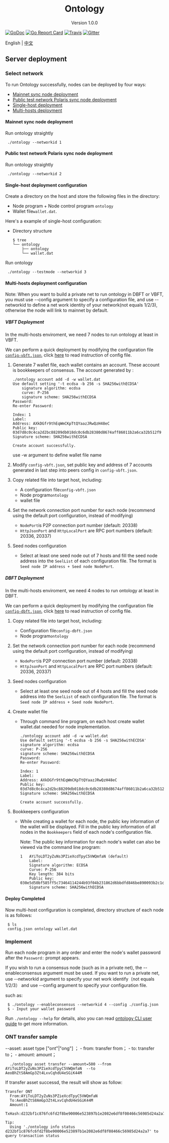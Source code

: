 
<h1 align="center">Ontology </h1>
<p align="center" class="version">Version 1.0.0 </p>

[![GoDoc](https://godoc.org/github.com/ontio/ontology?status.svg)](https://godoc.org/github.com/ontio/ontology)
[![Go Report Card](https://goreportcard.com/badge/github.com/ontio/ontology)](https://goreportcard.com/report/github.com/ontio/ontology)
[![Travis](https://travis-ci.org/ontio/ontology.svg?branch=master)](https://travis-ci.org/ontio/ontology)
[![Gitter](https://badges.gitter.im/Join%20Chat.svg)](https://gitter.im/ontio/ontology?utm_source=badge&utm_medium=badge&utm_campaign=pr-badge)

English | [中文](testnet_CN.md) 

## Server deployment
### Select network
To run Ontology successfully,  nodes can be deployed by four ways:

- [Mainnet sync node deployment](#mainnet-sync-node-deployment)
- [Public test network Polaris sync node deployment](#public-test-network-polaris-sync-node-deployment)
- [Single-host deployment](#single-host-deployment-configuration)
- [Multi-hosts deployment](#multi-hosts-deployment-configuration)

#### Mainnet sync node deployment

Run ontology straightly

   ```
	./ontology --networkid 1
   ```

#### Public test network Polaris sync node deployment   
     
Run ontology straightly

   ```
	./ontology --networkid 2
   ```

#### Single-host deployment configuration

Create a directory on the host and store the following files in the directory:

- Node program + Node control program  `ontology`
- Wallet file`wallet.dat`.

Here's a example of single-host configuration:

- Directory structure
    ```shell
    $ tree
    └── ontology
        ├── ontology
        └── wallet.dat
    ```

Run ontology

   ```
	./ontology --testmode --networkid 3
   ```
#### Multi-hosts deployment configuration

Note: When you want to build a private net to run ontology in DBFT or VBFT, you must use --config argument to specify a configuration file, and
use --networkid to define a net work identity of your network(not equals 1/2/3), otherwise the node will link to mainnet by default.

##### VBFT Deployment

In the multi-hosts enviroment, we need 7 nodes to run ontology at least in VBFT.

We can perform a quick deployment by modifying the configuration file [`config-vbft.json`](config-vbft.json), click [here](config.md) to read 
instruction of config file.

1. Generate 7 wallet file, each wallet contains an account. These account is bookkeepers of consensus. The account generated by :
	```
	./ontology account add -d -w wallet.dat
	Use default setting '-t ecdsa -b 256 -s SHA256withECDSA' 
		signature algorithm: ecdsa 
		curve: P-256 
		signature scheme: SHA256withECDSA 
	Password:
	Re-enter Password:

	Index: 1
	Label: 
	Address: AXkDGfr9thEqWmCKpTtQYaazJRwQzH48eC
	Public key: 03d7d8c0c4ca2d2bc88209db018dc0c6db28380d8674aff86011b2a6ca32b512f9
	Signature scheme: SHA256withECDSA

	Create account successfully.
	```
    use -w argument to define wallet file name

2. Modify `config-vbft.json`, set public key and address of 7 accounts generated in last step into peers config in `config-vbft.json`.

3. Copy related file into target host, including:

   - A configuration file`config-vbft.json`
   - Node program`ontology`
   - wallet file
   
4. Set the network connection port number for each node (recommend using the default port configuration, instead of modifying)

   - `NodePort`is P2P connection port number (default: 20338)
   - `HttpJsonPort` and `HttpLocalPort` are RPC port numbers (default: 20336, 20337)

5. Seed nodes configuration

   - Select at least one seed node out of 7 hosts and fill the seed node address into the `SeelList` of each configuration file. The format is `Seed node IP address + Seed node NodePort`.

##### DBFT Deployment

In the multi-hosts enviroment, we need 4 nodes to run ontology at least in DBFT.

We can perform a quick deployment by modifying the configuration file [`config-dbft.json`](config-dbft.json), click [here](config.md) to read 
 instruction of config file.
1. Copy related file into target host, including:
  
     - Configuration file`config-dbft.json`
     - Node program`ontology`
     
2. Set the network connection port number for each node (recommend using the default port configuration, instead of modifying)

   - `NodePort`is P2P connection port number (default: 20338)
   - `HttpJsonPort` and `HttpLocalPort` are RPC port numbers (default: 20336, 20337)

3. Seed nodes configuration
   
      - Select at least one seed node out of 4 hosts and fill the seed node address into the `SeelList` of each configuration file. The format is `Seed node IP address + Seed node NodePort`.

4. Create wallet file

   - Through command line program, on each host create wallet wallet.dat needed for node implementation.
        ```
        ./ontology account add -d -w wallet.dat
        Use default setting '-t ecdsa -b 256 -s SHA256withECDSA' 
        signature algorithm: ecdsa 
        curve: P-256 
        signature scheme: SHA256withECDSA 
        Password:
        Re-enter Password:
            
        Index: 1
        Label: 
        Address: AXkDGfr9thEqWmCKpTtQYaazJRwQzH48eC
        Public key: 03d7d8c0c4ca2d2bc88209db018dc0c6db28380d8674aff86011b2a6ca32b512f9
        Signature scheme: SHA256withECDSA
            
        Create account successfully.
        ```

5. Bookkeepers configuration

   - While creating a wallet for each node, the public key information of the wallet will be displayed. Fill in the public key information of all nodes in the `Bookkeepers` field of each node's configuration file.

     Note: The public key information for each node's wallet can also be viewed via the command line program:

        ```
        1	AYiToLDT2yZuNs3PZieXcdTpyC5VWQmfaN (default)
        	Label: 
        	Signature algorithm: ECDSA
        	Curve: P-256
        	Key length: 384 bits
        	Public key: 030e5d50bf585ff5c73464114244b93f04b231862d6bbdfd846be890093b2c1c17
        	Signature scheme: SHA256withECDSA
        ```

#### Deploy Completed

Now multi-host configuration is completed, directory structure of each node is as follows:

   ```shell
	$ ls
	config.json ontology wallet.dat
   ```

### Implement

Run each node program in any order and enter the node's wallet password after the `Password:` prompt appears.
  
If you wish to run a consensus node (such as in a private net), the --enableconsensus argument must be used. If you want to run
a private net, use --networkid argument to specify your net work identify（not equals 1/2/3） and use --config argument to specify your configuration
file.

such as:
   ```
    $ ./ontology --enableconsensus --networkid 4 --config ./config.json
    $ - Input your wallet password
   ```

Run `./ontology --help` for details, also you can read [ontology CLI user guide](cli_user_guide.md) to get more information.

### ONT transfer sample
--asset: asset type ["ont"|"ong"] ； - from: transfer from； - to: transfer to； - amount: amount；
```shell
  ./ontology asset transfer --amount=500 --from  AYiToLDT2yZuNs3PZieXcdTpyC5VWQmfaN  --to AeoBhZtS8AmGp3Zt4LxvCqhdU4eSGiK44M
```
If transfer asset successd, the result will show as follow:
```
Transfer ONT
  From:AYiToLDT2yZuNs3PZieXcdTpyC5VWQmfaN
  To:AeoBhZtS8AmGp3Zt4LxvCqhdU4eSGiK44M
  Amount:1
  TxHash:d232bf1c876fc6fd2f8be90006e523897b1e2082e6df8f08466c56985d24a2a7

Tip:
  Using './ontology info status d232bf1c876fc6fd2f8be90006e523897b1e2082e6df8f08466c56985d24a2a7' to query transaction status
```
